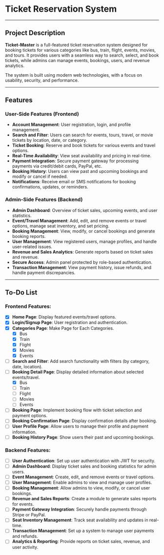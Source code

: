 # **Ticket Reservation System**

---

## **Project Description**

**Ticket-Master** is a full-featured ticket reservation system designed for booking tickets for various categories like bus, train, flight, events, movies, and tours. It provides users with a seamless way to search, select, and book tickets, while admins can manage events, bookings, users, and revenue analytics.

The system is built using modern web technologies, with a focus on usability, security, and performance.

---

## **Features**

### **User-Side Features (Frontend)**
- **Account Management**: User registration, login, and profile management.
- **Search and Filter**: Users can search for events, tours, travel, or movie tickets by location, date, or category.
- **Ticket Booking**: Reserve and book tickets for various events and travel options.
- **Real-Time Availability**: View seat availability and pricing in real-time.
- **Payment Integration**: Secure payment gateway for processing payments via credit/debit cards, PayPal, etc.
- **Booking History**: Users can view past and upcoming bookings and modify or cancel if needed.
- **Notifications**: Receive email or SMS notifications for booking confirmations, updates, or reminders.

### **Admin-Side Features (Backend)**
- **Admin Dashboard**: Overview of ticket sales, upcoming events, and user statistics.
- **Event/Travel Management**: Add, edit, and remove events or travel options, manage seat inventory, and set pricing.
- **Booking Management**: View, modify, or cancel bookings and generate booking reports.
- **User Management**: View registered users, manage profiles, and handle user-related issues.
- **Revenue and Sales Analytics**: Generate reports based on ticket sales and revenue.
- **Secure Access**: Admin panel protected by role-based authentication.
- **Transaction Management**: View payment history, issue refunds, and handle payment discrepancies.

---
## **To-Do List**

### **Frontend Features:**
- [x] **Home Page**: Display featured events/travel options.
- [x] **Login/Signup Page**: User registration and authentication.
- [x] **Categories Page**: Make Page for Each Categories.
    - [x] Bus
    - [x] Train
    - [x] Flight
    - [X] Movies
    - [X] Events
- [ ] **Search and Filter**: Add search functionality with filters (by category, date, location).
- [ ] **Booking Detail Page**: Display detailed information about selected events/travel.
    - [x] Bus
    - [ ] Train
    - [ ] Flight
    - [ ] Movies
    - [ ] Events
- [ ] **Booking Page**: Implement booking flow with ticket selection and payment options.
- [ ] **Booking Confirmation Page**: Display confirmation details after booking.
- [ ] **User Profile Page**: Allow users to manage their profile and payment information.
- [ ] **Booking History Page**: Show users their past and upcoming bookings.

### **Backend Features:**
- [ ] **User Authentication**: Set up user authentication with JWT for security.
- [ ] **Admin Dashboard**: Display ticket sales and booking statistics for admin users.
- [ ] **Event Management**: Create, edit, and remove events or travel options.
- [ ] **User Management**: Enable admins to view and manage user profiles.
- [ ] **Booking Management**: Allow admins to view, modify, or cancel user bookings.
- [ ] **Revenue and Sales Reports**: Create a module to generate sales reports for events.
- [ ] **Payment Gateway Integration**: Securely handle payments through Stripe or PayPal.
- [ ] **Seat Inventory Management**: Track seat availability and updates in real-time.
- [ ] **Transaction Management**: Set up a system to manage user payments and refunds.
- [ ] **Analytics & Reporting**: Provide reports on ticket sales, revenue, and user activity.
